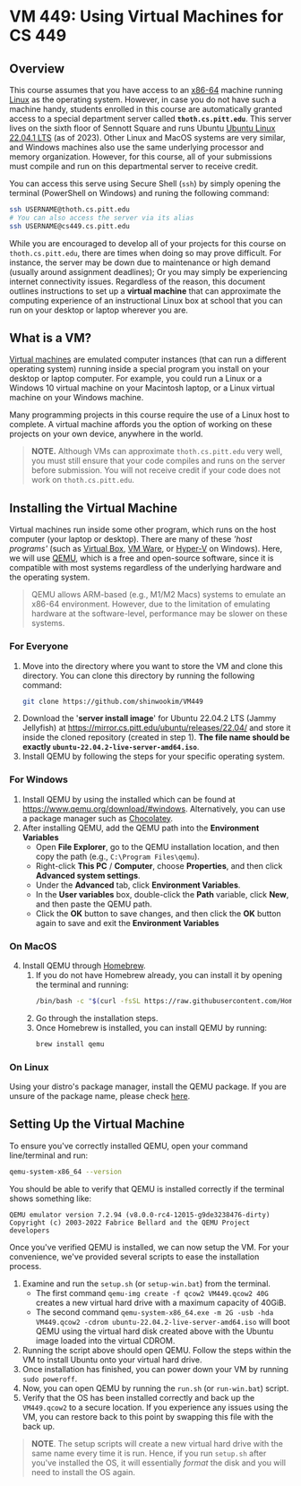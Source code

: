 # VM 449: Using Virtual Machines for CS 449

## Overview
This course assumes that you have access to an [x86-64](https://en.wikipedia.org/wiki/X86-64) machine running [Linux](https://en.wikipedia.org/wiki/Linux) as the operating system. However, in case you do not have such a machine handy, students enrolled in this course are automatically granted access to a special department server called **`thoth.cs.pitt.edu`**. This server lives on the sixth floor of Sennott Square and runs Ubuntu [Ubuntu Linux 22.04.1 LTS](https://wiki.ubuntu.com/JammyJellyfish) (as of 2023). Other Linux and MacOS systems are very similar, and Windows machines also use the same underlying processor and memory organization. However, for this course, all of your submissions must compile and run on this departmental server to receive credit.

You can access this serve using Secure Shell (`ssh`) by simply opening the terminal (PowerShell on Windows) and runing the following command:
```sh
ssh USERNAME@thoth.cs.pitt.edu
# You can also access the server via its alias
ssh USERNAME@cs449.cs.pitt.edu
```

While you are encouraged to develop all of your projects for this course on `thoth.cs.pitt.edu`, there are times when doing so may prove difficult. For instance, the server may be down due to maintenance or high demand (usually around assignment deadlines); Or you may simply be experiencing internet connectivity issues. Regardless of the reason, this document outlines instructions to set up a **virtual machine** that can approximate the computing experience of an instructional Linux box at school that you can run on your desktop or laptop wherever you are.

## What is a VM?
[Virtual machines](https://en.wikipedia.org/wiki/Virtual_machine) are emulated computer instances (that can run a different operating system) running inside a special program you install on your desktop or laptop computer. For example, you could run a Linux or a Windows 10 virtual machine on your Macintosh laptop, or a Linux virtual machine on your Windows machine.

Many programming projects in this course require the use of a Linux host to complete. A virtual machine affords you the option of working on these projects on your own device, anywhere in the world.

> **NOTE.** Although VMs can approximate `thoth.cs.pitt.edu` very well, you must still ensure that your code compiles and runs on the server before submission. You will not receive credit if your code does not work on `thoth.cs.pitt.edu`.

## Installing the Virtual Machine
Virtual machines run inside some other program, which runs on the host computer (your laptop or desktop). There are many of these *'host programs'* (such as [Virtual Box](https://www.virtualbox.org/), [VM Ware](https://www.vmware.com/), or [Hyper-V](https://learn.microsoft.com/en-us/virtualization/hyper-v-on-windows/about/) on Windows). Here, we will use [QEMU](https://www.qemu.org/), which is a free and open-source software, since it is compatible with most systems regardless of the underlying hardware and the operating system.

> QEMU allows ARM-based (e.g., M1/M2 Macs) systems to emulate an x86-64 environment. However, due to the limitation of emulating hardware at the software-level, performance may be slower on these systems.

### For Everyone
1. Move into the directory where you want to store the VM and clone this directory. You can clone this directory by running the following command:
	```sh
	git clone https://github.com/shinwookim/VM449
	```
2. Download the '**server install image**' for Ubuntu 22.04.2 LTS (Jammy Jellyfish) at https://mirror.cs.pitt.edu/ubuntu/releases/22.04/ and store it inside the cloned repository (created in step 1). **The file name should be exactly `ubuntu-22.04.2-live-server-amd64.iso`**.
3. Install QEMU by following the steps for your specific operating system.

### For Windows
1. Install QEMU by using the installed which can be found at https://www.qemu.org/download/#windows. Alternatively, you can use a package manager such as [Chocolatey](https://chocolatey.org/install).
2. After installing QEMU, add the QEMU path into the **Environment Variables**
	- Open **File Explorer**, go to the QEMU installation location, and then copy the path (e.g., `C:\Program Files\qemu`).
	- Right-click **This PC** / **Computer**, choose **Properties**, and then click **Advanced system settings**.
	- Under the **Advanced** tab, click **Environment Variables**.
	- In the **User variables** box, double-click the **Path** variable, click **New**, and then paste the QEMU path.
	- Click the **OK** button to save changes, and then click the **OK** button again to save and exit the **Environment Variables**


### On MacOS
4. Install QEMU through [Homebrew](https://brew.sh/).
	1. If you do not have Homebrew already, you can install it by opening the terminal and running:
		```sh
		/bin/bash -c "$(curl -fsSL https://raw.githubusercontent.com/Homebrew/install/HEAD/install.sh)"
		```
	2. Go through the installation steps.
	3. Once Homebrew is installed, you can install QEMU by running:
		```sh
		brew install qemu
		```

### On Linux
Using your distro's package manager, install the QEMU package. If you are unsure of the package name, please check [here](https://www.qemu.org/download/#linux).


## Setting Up the Virtual Machine
To ensure you've correctly installed QEMU, open your command line/terminal and run:
```sh
qemu-system-x86_64 --version
```

You should be able to verify that QEMU is installed correctly if the terminal shows something like:
```
QEMU emulator version 7.2.94 (v8.0.0-rc4-12015-g9de3238476-dirty)
Copyright (c) 2003-2022 Fabrice Bellard and the QEMU Project developers
```
Once you've verified QEMU is installed, we can now setup the VM. For your convenience, we've provided several scripts to ease the installation process.
1. Examine and run the `setup.sh` (or `setup-win.bat`) from the terminal.
   - The first command `qemu-img create -f qcow2 VM449.qcow2 40G` creates a new virtual hard drive with a maximum capacity of 40GiB.
   - The second command `qemu-system-x86_64.exe -m 2G -usb -hda VM449.qcow2 -cdrom ubuntu-22.04.2-live-server-amd64.iso` will boot QEMU using the virtual hard disk created above with the Ubuntu image loaded into the virtual CDROM.
2. Running the script above should open QEMU. Follow the steps within the VM to install Ubuntu onto your virtual hard drive.
3. Once installation has finished, you can power down your VM by running `sudo poweroff`.
4. Now, you can open QEMU by running the `run.sh` (or `run-win.bat`) script.
5. Verify that the OS has been installed correctly and back up the `VM449.qcow2` to a secure location. If you experience any issues using the VM, you can restore back to this point by swapping this file with the back up.
> **NOTE**. The setup scripts will create a new virtual hard drive with the same name every time it is run. Hence, if you run `setup.sh` after you've installed the OS, it will essentially *format* the disk and you will need to install the OS again.
